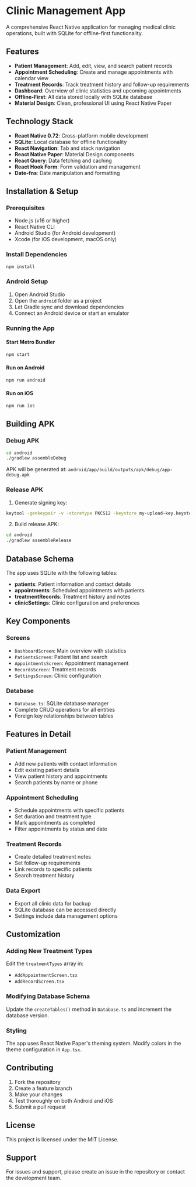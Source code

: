 # Clinic Management App

A comprehensive React Native application for managing medical clinic operations, built with SQLite for offline-first functionality.

## Features

- **Patient Management**: Add, edit, view, and search patient records
- **Appointment Scheduling**: Create and manage appointments with calendar view
- **Treatment Records**: Track treatment history and follow-up requirements
- **Dashboard**: Overview of clinic statistics and upcoming appointments
- **Offline-First**: All data stored locally with SQLite database
- **Material Design**: Clean, professional UI using React Native Paper

## Technology Stack

- **React Native 0.72**: Cross-platform mobile development
- **SQLite**: Local database for offline functionality
- **React Navigation**: Tab and stack navigation
- **React Native Paper**: Material Design components
- **React Query**: Data fetching and caching
- **React Hook Form**: Form validation and management
- **Date-fns**: Date manipulation and formatting

## Installation & Setup

### Prerequisites
- Node.js (v16 or higher)
- React Native CLI
- Android Studio (for Android development)
- Xcode (for iOS development, macOS only)

### Install Dependencies
```bash
npm install
```

### Android Setup
1. Open Android Studio
2. Open the `android` folder as a project
3. Let Gradle sync and download dependencies
4. Connect an Android device or start an emulator

### Running the App

#### Start Metro Bundler
```bash
npm start
```

#### Run on Android
```bash
npm run android
```

#### Run on iOS
```bash
npm run ios
```

## Building APK

### Debug APK
```bash
cd android
./gradlew assembleDebug
```
APK will be generated at: `android/app/build/outputs/apk/debug/app-debug.apk`

### Release APK
1. Generate signing key:
```bash
keytool -genkeypair -v -storetype PKCS12 -keystore my-upload-key.keystore -alias my-key-alias -keyalg RSA -keysize 2048 -validity 10000
```

2. Build release APK:
```bash
cd android
./gradlew assembleRelease
```

## Database Schema

The app uses SQLite with the following tables:

- **patients**: Patient information and contact details
- **appointments**: Scheduled appointments with patients
- **treatmentRecords**: Treatment history and notes
- **clinicSettings**: Clinic configuration and preferences

## Key Components

### Screens
- `DashboardScreen`: Main overview with statistics
- `PatientsScreen`: Patient list and search
- `AppointmentsScreen`: Appointment management
- `RecordsScreen`: Treatment records
- `SettingsScreen`: Clinic configuration

### Database
- `Database.ts`: SQLite database manager
- Complete CRUD operations for all entities
- Foreign key relationships between tables

## Features in Detail

### Patient Management
- Add new patients with contact information
- Edit existing patient details
- View patient history and appointments
- Search patients by name or phone

### Appointment Scheduling
- Schedule appointments with specific patients
- Set duration and treatment type
- Mark appointments as completed
- Filter appointments by status and date

### Treatment Records
- Create detailed treatment notes
- Set follow-up requirements
- Link records to specific patients
- Search treatment history

### Data Export
- Export all clinic data for backup
- SQLite database can be accessed directly
- Settings include data management options

## Customization

### Adding New Treatment Types
Edit the `treatmentTypes` array in:
- `AddAppointmentScreen.tsx`
- `AddRecordScreen.tsx`

### Modifying Database Schema
Update the `createTables()` method in `Database.ts` and increment the database version.

### Styling
The app uses React Native Paper's theming system. Modify colors in the theme configuration in `App.tsx`.

## Contributing

1. Fork the repository
2. Create a feature branch
3. Make your changes
4. Test thoroughly on both Android and iOS
5. Submit a pull request

## License

This project is licensed under the MIT License.

## Support

For issues and support, please create an issue in the repository or contact the development team.